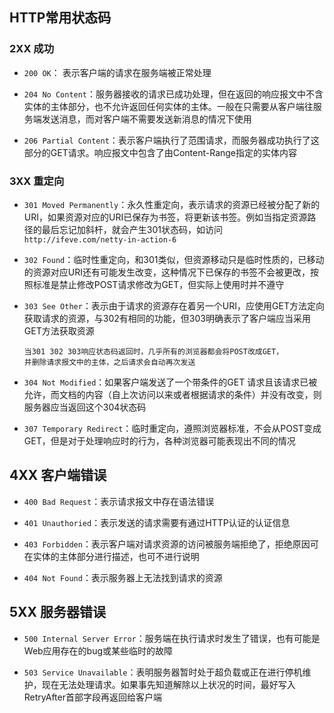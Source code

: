 ## HTTP常用状态码

### 2XX 成功

* `200 OK`： 表示客户端的请求在服务端被正常处理

* `204 No Content`：服务器接收的请求已成功处理，但在返回的响应报文中不含实体的主体部分，也不允许返回任何实体的主体。一般在只需要从客户端往服务端发送消息，而对客户端不需要发送新消息的情况下使用

* `206 Partial Content`：表示客户端执行了范围请求，而服务器成功执行了这部分的GET请求。响应报文中包含了由Content-Range指定的实体内容

### 3XX 重定向

* `301 Moved Permanently`：永久性重定向，表示请求的资源已经被分配了新的URI，如果资源对应的URI已保存为书签，将更新该书签。例如当指定资源路径的最后忘记加斜杆，就会产生301状态码，如访问`http://ifeve.com/netty-in-action-6`

* `302 Found`：临时性重定向，和301类似，但资源移动只是临时性质的，已移动的资源对应URI还有可能发生改变，这种情况下已保存的书签不会被更改，按照标准是禁止修改POST请求修改为GET，但实际上使用时并不遵守

* `303 See Other`：表示由于请求的资源存在着另一个URI，应使用GET方法定向获取请求的资源，与302有相同的功能，但303明确表示了客户端应当采用GET方法获取资源

  ```
  当301 302 303响应状态码返回时，几乎所有的浏览器都会将POST改成GET，
  并删除请求报文中的主体，之后请求会自动再次发送
  ```
* `304 Not Modified`：如果客户端发送了一个带条件的GET 请求且该请求已被允许，而文档的内容（自上次访问以来或者根据请求的条件）并没有改变，则服务器应当返回这个304状态码

* `307 Temporary Redirect`：临时重定向，遵照浏览器标准，不会从POST变成GET，但是对于处理响应时的行为，各种浏览器可能表现出不同的情况

## 4XX 客户端错误

* `400 Bad Request`：表示请求报文中存在语法错误

* `401 Unauthoried`：表示发送的请求需要有通过HTTP认证的认证信息

* `403 Forbidden`：表示客户端对请求资源的访问被服务端拒绝了，拒绝原因可在实体的主体部分进行描述，也可不进行说明

* `404 Not Found`：表示服务器上无法找到请求的资源

## 5XX 服务器错误

* `500 Internal Server Error`：服务端在执行请求时发生了错误，也有可能是Web应用存在的bug或某些临时的故障

* `503 Service Unavailable`：表明服务器暂时处于超负载或正在进行停机维护，现在无法处理请求。如果事先知道解除以上状况的时间，最好写入RetryAfter首部字段再返回给客户端
